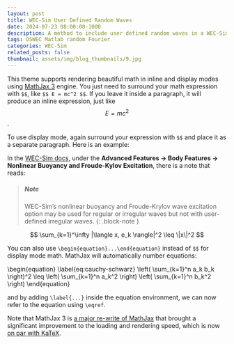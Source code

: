 ```yaml
---
layout: post
title: WEC-Sim User Defined Random Waves
date: 2024-07-23 08:00:00-1000
description: A method to include user defined random waves in a WEC-Sim simulation
tags: OSWEC Matlab random Fourier 
categories: WEC-Sim
related_posts: false
thumbnail: assets/img/blog_thumbnails/9.jpg
---
```


This theme supports rendering beautiful math in inline and display modes using [MathJax 3](https://www.mathjax.org/) engine. You just need to surround your math expression with `$$`, like `$$ E = mc^2 $$`. If you leave it inside a paragraph, it will produce an inline expression, just like $$ E = mc^2 $$.

To use display mode, again surround your expression with `$$` and place it as a separate paragraph. Here is an example:

In the [WEC-Sim docs](https://wec-sim.github.io/WEC-Sim/main/index.html), under the **Advanced Features -> Body Features -> Nonlinear Buoyancy and Froude-Kylov Excitation**, there is a note that reads:
> ##### Note
>
> WEC-Sim’s nonlinear buoyancy and Froude-Krylov wave excitation option may be used for regular or irregular waves but not with user-defined irregular waves.
{: .block-note }

$$
\sum_{k=1}^\infty |\langle x, e_k \rangle|^2 \leq \|x\|^2
$$

You can also use `\begin{equation}...\end{equation}` instead of `$$` for display mode math.
MathJax will automatically number equations:

\begin{equation}
\label{eq:cauchy-schwarz}
\left( \sum_{k=1}^n a_k b_k \right)^2 \leq \left( \sum_{k=1}^n a_k^2 \right) \left( \sum_{k=1}^n b_k^2 \right)
\end{equation}

and by adding `\label{...}` inside the equation environment, we can now refer to the equation using `\eqref`.

Note that MathJax 3 is [a major re-write of MathJax](https://docs.mathjax.org/en/latest/upgrading/whats-new-3.0.html) that brought a significant improvement to the loading and rendering speed, which is now [on par with KaTeX](http://www.intmath.com/cg5/katex-mathjax-comparison.php).
